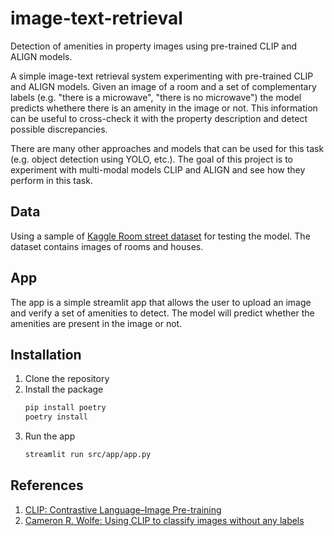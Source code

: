 # image-text-retrieval

Detection of amenities in property images using pre-trained CLIP and ALIGN models.

A simple image-text retrieval system experimenting with  pre-trained CLIP and ALIGN models. Given an image of a room and a set of complementary labels (e.g. "there is a microwave", "there is no microwave") the model predicts whethere there is an amenity in the image or not. This information can be useful to cross-check it with the property description and detect possible discrepancies.

There are many other approaches and models that can be used for this task (e.g. object detection using YOLO, etc.). The goal of this project is to experiment with multi-modal models CLIP and ALIGN and see how they perform in this task.

## Data
Using a sample of [Kaggle Room street dataset](https://www.kaggle.com/datasets/mikhailma/house-rooms-streets-image-dataset?resource=download) for testing the model. The dataset contains images of rooms and houses.

## App
The app is a simple streamlit app that allows the user to upload an image and verify a set of amenities to detect. The model will predict whether the amenities are present in the image or not.


## Installation
1. Clone the repository
2. Install the package
   ```bash
   pip install poetry
   poetry install
   ```
3. Run the app
    ```bash
    streamlit run src/app/app.py
    ```

## References
1. [CLIP: Contrastive Language–Image Pre-training](https://openai.com/index/clip/)
2. [Cameron R. Wolfe: Using CLIP to classify images without any labels](https://cameronrwolfe.substack.com/p/using-clip-to-classify-images-without-any-labels-b255bb7205de)
